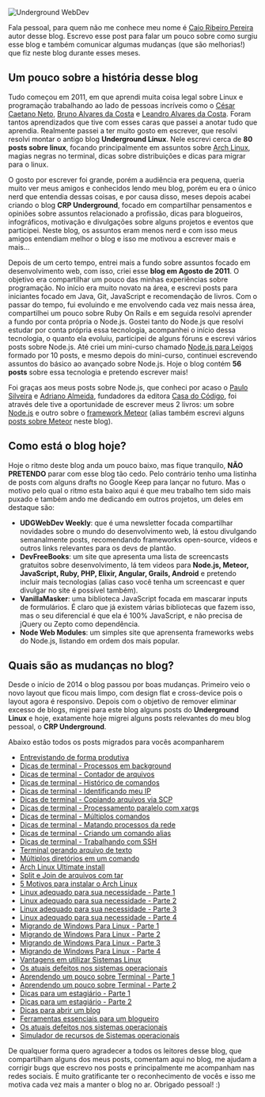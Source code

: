 ![Underground WebDev](/images/udgwebdev-logo-128.png)

Fala pessoal, para quem não me conhece meu nome é [Caio Ribeiro Pereira](https://twitter.com/crp_underground) autor desse blog. Escrevo esse post para falar um pouco sobre como surgiu esse blog e também comunicar algumas mudanças (que são melhorias!) que fiz neste blog durante esses meses.

## Um pouco sobre a história desse blog

Tudo começou em 2011, em que aprendi muita coisa legal sobre Linux e programação trabalhando ao lado de pessoas incríveis como o [César Caetano Neto](https://twitter.com/cesarcneto), [Bruno Alvares da Costa](https://twitter.com/brunoadacosta) e [Leandro Alvares da Costa](https://twitter.com/leandroadacosta). Foram tantos aprendizados que tive com esses caras que passei a anotar tudo que aprendia. Realmente passei a ter muito gosto em escrever, que resolvi resolvi montar o antigo blog **Underground Linux**. Nele escrevi cerca de **80 posts sobre linux**, focando principalmente em assuntos sobre [Arch Linux](https://www.archlinux.org), magias negras no terminal, dicas sobre distribuições e dicas para migrar para o linux.

O gosto por escrever foi grande, porém a audiência era pequena, queria muito ver meus amigos e conhecidos lendo meu blog, porém eu era o único nerd que entendia dessas coisas, e por causa disso, meses depois acabei criando o blog **CRP Underground**, focado em compartilhar pensamentos e opiniões sobre assuntos relacionado a profissão, dicas para blogueiros, infográficos, motivação e divulgações sobre alguns projetos e eventos que participei. Neste blog, os assuntos eram menos nerd e com isso meus amigos entendiam melhor o blog e isso me motivou a escrever mais e mais...

Depois de um certo tempo, entrei mais a fundo sobre assuntos focado em desenvolvimento web, com isso, criei esse **blog em Agosto de 2011**. O objetivo era compartilhar um pouco das minhas experiências sobre programação. No início era muito novato na área, e escrevi posts para iniciantes focado em Java, Git, JavaScript e recomendação de livros.
Com o passar do tempo, fui evoluindo e me envolvendo cada vez mais nessa área, compartilhei um pouco sobre Ruby On Rails e em seguida resolvi aprender a fundo por conta própria o Node.js.
Gostei tanto do Node.js que resolvi estudar por conta própria essa tecnologia, acompanhei o início dessa tecnologia, o quanto ela evoluiu, participei de alguns fóruns e escrevi vários posts sobre Node.js. Até criei um mini-curso chamado [Node.js para Leigos](/nodejs "Node.js para Leigos") formado por 10 posts, e mesmo depois do mini-curso, continuei escrevendo assuntos do básico ao avançado sobre Node.js. Hoje o blog contém **56 posts** sobre essa tecnologia e pretendo escrever mais!

Foi graças aos meus posts sobre Node.js, que conheci por acaso o [Paulo Silveira](https://twitter.com/paulo_caelum) e [Adriano Almeida](https://twitter.com/adrianoalmeida7), fundadores da editora [Casa do Código](http://www.casadocodigo.com.br/), foi através dele tive a oportunidade de escrever meus 2 livros: um sobre [Node.js](https://www.casadocodigo.com.br/products/livro-nodejs "Aplicações web real-time com Node.js") e outro sobre o [framework Meteor](https://www.casadocodigo.com.br/products/livro-meteor "Criando aplicações web real-time com Meteor") (alias também escrevi alguns [posts sobre Meteor](/meteor "Meteor") neste blog).

## Como está o blog hoje?

Hoje o ritmo deste blog anda um pouco baixo, mas fique tranquilo, **NÃO PRETENDO** parar com esse blog tão cedo. Pelo contrário tenho uma listinha de posts com alguns drafts no Google Keep para lançar no futuro. Mas o motivo pelo qual o ritmo esta baixo aqui é que meu trabalho tem sido mais puxado e também ando me dedicando em outros projetos, um deles em destaque são:

*   **UDGWebDev Weekly**: que é uma newsletter focada compartilhar novidades sobre o mundo do desenvolvimento web, lá estou divulgando semanalmente posts, recomendando frameworks open-source, vídeos e outros links relevantes para os devs de plantão.
*   **DevFreeBooks**: um site que apresenta uma lista de screencasts gratuitos sobre desenvolvimento, lá tem videos para **Node.js, Meteor, JavaScript, Ruby, PHP, Elixir, Angular, Grails, Android** e pretendo incluir mais tecnologias (alias caso você tenha um screencast e quer divulgar no site é possível também).
*   **VanillaMasker**: uma biblioteca JavaScript focada em mascarar inputs de formulários. É claro que já existem várias bibliotecas que fazem isso, mas o seu diferencial é que ela é 100% JavaScript, e não precisa de jQuery ou Zepto como dependência.
*   **Node Web Modules**: um simples site que aprensenta frameworks webs do Node.js, listando em ordem dos mais popular.

## Quais são as mudanças no blog?

Desde o início de 2014 o blog passou por boas mudanças. Primeiro veio o novo layout que ficou mais limpo, com design flat e cross-device pois o layout agora é responsivo. Depois com o objetivo de remover eliminar excesso de blogs, migrei para este blog alguns posts do **Underground Linux** e hoje, exatamente hoje migrei alguns posts relevantes do meu blog pessoal, o **CRP Underground**.

Abaixo estão todos os posts migrados para vocês acompanharem

*   [Entrevistando de forma produtiva](/entrevistando-de-forma-produtiva "Entrevistando de forma produtiva")
*   [Dicas de terminal - Processos em background](/dicas-de-terminal-processos-em-background "Dicas de terminal - Processos em background")
*   [Dicas de terminal - Contador de arquivos](/dicas-de-terminal-contador-de-arquivos "Dicas de terminal - Contador de arquivos")
*   [Dicas de terminal - Histórico de comandos](/dicas-de-terminal-historico-de-comandos "Dicas de terminal - Histórico de comandos")
*   [Dicas de terminal - Identificando meu IP](/dicas-de-terminal-identificando-meu-ip "Dicas de terminal - Identificando meu IP")
*   [Dicas de terminal - Copiando arquivos via SCP](/dicas-de-terminal-copiando-arquivos-via-scp "Dicas de terminal - Copiando arquivos via SCP")
*   [Dicas de terminal - Processamento paralelo com xargs](/dicas-de-terminal-processamento-paralelo-com-xargs "Dicas de terminal - Processamento paralelo com xargs")
*   [Dicas de terminal - Múltiplos comandos](/dicas-de-terminal-multiplos-comandos "Dicas de terminal - Múltiplos comandos")
*   [Dicas de terminal - Matando processos da rede](/dicas-de-terminal-matando-processos-da-rede "Dicas de terminal - Matando processos da rede")
*   [Dicas de terminal - Criando um comando alias](/dicas-de-terminal-criando-comando-alias "Dicas de terminal - Criando um comando alias")
*   [Dicas de terminal - Trabalhando com SSH](/dicas-de-terminal-trabalhando-com-ssh "Dicas de terminal - Trabalhando com SSH")
*   [Terminal gerando arquivo de texto](/terminal-gerando-arquivo-de-texto "Terminal gerando arquivo de texto")
*   [Múltiplos diretórios em um comando](/multiplos-diretorios-em-um-comando-dicas-de-terminal "Múltiplos diretórios em um comando")
*   [Arch Linux Ultimate install](/arch-linux-ultimate-install "Arch Linux Ultimate install")
*   [Split e Join de arquivos com tar](/split-e-join-de-arquivos-com-tar "Split e Join de arquivos com tar")
*   [5 Motivos para instalar o Arch Linux](/5-motivos-para-instalar-o-arch-linux "5 Motivos para instalar o Arch Linux")
*   [Linux adequado para sua necessidade - Parte 1](/linux-adequado-para-sua-necessidade-parte-1 "Linux adequado para sua necessidade - Parte 1")
*   [Linux adequado para sua necessidade - Parte 2](/linux-adequado-para-sua-necessidade-parte-2 "Linux adequado para sua necessidade - Parte 2")
*   [Linux adequado para sua necessidade - Parte 3](/linux-adequado-para-sua-necessidade-parte-3 "Linux adequado para sua necessidade - Parte 3")
*   [Linux adequado para sua necessidade - Parte 4](/linux-adequado-para-sua-necessidade-parte-4 "Linux adequado para sua necessidade - Parte 4")
*   [Migrando de Windows Para Linux - Parte 1](/migrando-de-windows-para-linux-parte-1 "Migrando de Windows Para Linux - Parte 1")
*   [Migrando de Windows Para Linux - Parte 2](/migrando-de-windows-para-linux-parte-2 "Migrando de Windows Para Linux - Parte 2")
*   [Migrando de Windows Para Linux - Parte 3](/migrando-de-windows-para-linux-parte-3 "Migrando de Windows Para Linux - Parte 3")
*   [Migrando de Windows Para Linux - Parte 4](/migrando-de-windows-para-linux-parte-4 "Migrando de Windows Para Linux - Parte 4")
*   [Vantagens em utilizar Sistemas Linux](/vantagens-em-utilizar-sistemas-linux "Vantagens em utilizar Sistemas Linux")
*   [Os atuais defeitos nos sistemas operacionais](/os-atuais-defeitos-nos-sistemas-operacionais "Os atuais defeitos nos sistemas operacionais")
*   [Aprendendo um pouco sobre Terminal - Parte 1](/aprendendo-um-pouco-sobre-terminal-parte-1 "Aprendendo um pouco sobre Terminal - Parte 1")
*   [Aprendendo um pouco sobre Terminal - Parte 2](/aprendendo-um-pouco-sobre-terminal-parte-2 "Aprendendo um pouco sobre Terminal - Parte 2")
*   [Dicas para um estagiário - Parte 1](/dicas-para-um-estagiario-parte-1 "Dicas para um estagiário - Parte 1")
*   [Dicas para um estagiário - Parte 2](/dicas-para-um-estagiario-parte-2 "Dicas para um estagiário - Parte 2")
*   [Dicas para abrir um blog](/dicas-para-abrir-um-blog "Dicas para abrir um blog")
*   [Ferramentas essenciais para um blogueiro](/ferramentas-essenciais-para-um-blogueiro "Ferramentas essenciais para um blogueiro")
*   [Os atuais defeitos nos sistemas operacionais](/os-atuais-defeitos-nos-sistemas-operacionais "Os atuais defeitos nos sistemas operacionais")
*   [Simulador de recursos de Sistemas operacionais](/simulador-de-recursos-de-sistemas-operacionais "Simulador de recursos de Sistemas operacionais")

De qualquer forma quero agradecer a todos os leitores desse blog, que compartilham alguns dos meus posts, comentam aqui no blog, me ajudam a corrigir bugs que escrevo nos posts e principalmente me acompanham nas redes sociais. É muito gratificante ter o reconhecimento de vocês e isso me motiva cada vez mais a manter o blog no ar. Obrigado pessoal! :)
